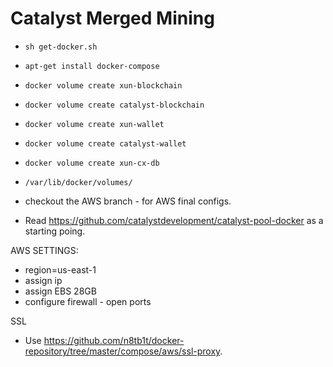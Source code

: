 # Catalyst Merged Mining

- `sh get-docker.sh`
- `apt-get install docker-compose`

- `docker volume create xun-blockchain`
- `docker volume create catalyst-blockchain`
- `docker volume create xun-wallet`
- `docker volume create catalyst-wallet`
- `docker volume create xun-cx-db`


- `/var/lib/docker/volumes/`

- checkout the AWS branch - for AWS final configs.

- Read https://github.com/catalystdevelopment/catalyst-pool-docker as a starting poing.

AWS SETTINGS:
- region=us-east-1
- assign ip
- assign EBS 28GB
- configure firewall - open ports

SSL
- Use https://github.com/n8tb1t/docker-repository/tree/master/compose/aws/ssl-proxy.
